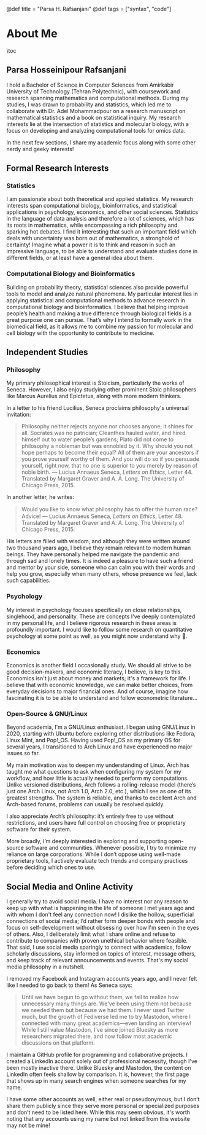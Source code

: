 @def title = "Parsa H. Rafsanjani"
@def tags = ["syntax", "code"]

# About Me

\toc

## Parsa Hosseinipour Rafsanjani

I hold a Bachelor of Science in Computer Sciences from Amirkabir University of Technology (Tehran Polytechnic),
with coursework and research spanning mathematics and computational methods.
During my studies, I was drawn to probability and statistics,
which led me to collaborate with Dr. Adel Mohammadpour on a research manuscript on mathematical statistics and a book on statistical inquiry.
My research interests lie at the intersection of statistics and molecular biology, with a focus on developing and analyzing computational tools for omics data.

In the next few sections, I share my academic focus along with some other nerdy and geeky interests!

## Formal Research Interests

### Statistics

I am passionate about both theoretical and applied statistics.
My research interests span computational biology, bioinformatics, and statistical applications in psychology, economics, and other social sciences.
Statistics in the language of data analysis and therefore a lot of sciences, which has its roots in mathematics, while encompassing a rich philosophy and sparking hot debates.
I find it interesting that such an important field which deals with uncertainty was born out of mathematics, a stronghold of certainty!
Imagine what a power it is to think and reason in such an impressive language, to be able to understand and evaluate studies done in different fields, or at least have a general idea about them.

### Computational Biology and Bioinformatics

Building on probability theory, statistical sciences also provide powerful tools to model and analyze natural phenomena.
My particular interest lies in applying statistical and computational methods to advance research in computational biology and bioinformatics.
I believe that helping improve people’s health and making a true difference through biological fields is a great purpose one can pursue.
That’s why I intend to formally work in the biomedical field, as it allows me to combine my passion for molecular and cell biology with the opportunity to contribute to medicine.

## Independent Studies

### Philosophy

My primary philosophical interest is Stoicism, particularly the works of Seneca.
However, I also enjoy studying other prominent Stoic philosophers like Marcus Aurelius and Epictetus,
along with more modern thinkers.

In a letter to his friend Lucilius, Seneca proclaims philosophy's universal invitation:
> Philosophy neither rejects anyone nor chooses anyone; it shines
> for all. Socrates was no patrician; Cleanthes hauled water, and hired
> himself out to water people’s gardens; Plato did not come to philosophy
> a nobleman but was ennobled by it. Why should you not hope
> perhaps to become their equal? All of them are your ancestors if you
> prove yourself worthy of them. And you will do so if you persuade
> yourself, right now, that no one is superior to you merely by reason
> of noble birth.
― Lucius Annaeus Seneca, *Letters on Ethics*, Letter 44. Translated by Margaret Graver and A. A. Long. The University of Chicago Press, 2015.

In another letter, he writes:
> Would you like to know what philosophy has to oﬀer the human race? Advice!
― Lucius Annaeus Seneca, *Letters on Ethics*, Letter 48. Translated by Margaret Graver and A. A. Long. The University of Chicago Press, 2015.

His letters are filled with wisdom, and although they were written around two thousand years ago, I believe they remain relevant to modern human beings.
They have personally helped me navigate the pandemic and through sad and lonely times.
It is indeed a pleasure to have such a friend and mentor by your side, someone who can calm you with their words and help you grow, especially when many others, whose presence we feel, lack such capabilities.

### Psychology

My interest in psychology focuses specifically on close relationships, singlehood, and personality.
These are concepts I've deeply contemplated in my personal life, and I believe rigorous research in these areas is profoundly important.
I would like to follow some research on quantitative psychology at some point as well, as you might now understand why 🙂.

### Economics

Economics is another field I occasionally study.
We should all strive to be good decision-makers, and economic literacy, I believe, is key to this.
Economics isn't just about money and markets; it's a framework for life.
I believe that with economic knowledge, we can make better choices, from everyday decisions to major financial ones.
And of course, imagine how fascinating it is to be able to understand and follow econometric literature...

### Open-Source & GNU/Linux

Beyond academia, I'm a GNU/Linux enthusiast.
I began using GNU/Linux in 2020,
starting with Ubuntu before exploring other distributions like Fedora, Linux Mint, and Pop!\_OS.
Having used Pop!_OS as my primary OS for several years, I transitioned to Arch Linux and have experienced no major issues so far.

My main motivation was to deepen my understanding of Linux.
Arch has taught me what questions to ask when configuring my system for my workflow,
and how little is actually needed to perform my computations.
Unlike versioned distributions, Arch follows a rolling-release model (there’s just one Arch Linux, not Arch 1.0, Arch 2.0, etc.),
which I see as one of its greatest strengths.
The system is reliable, and thanks to excellent Arch and Arch-based forums, problems can usually be resolved quickly.

I also appreciate Arch’s philosophy:
it’s entirely free to use without restrictions, and users have full control on choosing free or proprietary software for their system.

More broadly, I’m deeply interested in exploring and supporting open-source software and communities.
Whenever possible, I try to minimize my reliance on large corporations.
While I don’t oppose using well-made proprietary tools, I actively evaluate tech trends and company practices before deciding which ones to use.

## Social Media and Online Activity

I generally try to avoid social media.
I have no interest nor any reason to keep up with what is happening in the life of someone I met years ago and with whom I don't feel any connection now!
I dislike the hollow, superficial connections of social media; I’d rather form deeper bonds with people and focus on self-development without obsessing over how I'm seen in the eyes of others.
Also, I deliberately limit what I share online and refuse to contribute to companies with proven unethical behavior where feasible.
That said, I use social media sparingly to connect with academics, follow scholarly discussions, stay informed on topics of interest, message others, and keep track of relevant announcements and events.
That's my social media philosophy in a nutshell.

I removed my Facebook and Instagram accounts years ago, and I never felt like I needed to go back to them!
As Seneca says:
> Until we have begun to go without them, we fail to realize how unnecessary many things are. We've been using them not because we needed them but because we had them.
I never used Twitter much, but the growth of Fediverse led me to try Mastodon, where I connected with many great academics—even landing an interview!
While I still value Mastodon, I've since joined Bluesky as more researchers migrated there, and now follow most academic discussions on that platform.

I maintain a GitHub profile for programming and collaborative projects.
I created a LinkedIn account solely out of professional necessity, though I've been mostly inactive there.
Unlike Bluesky and Mastodon, the content on LinkedIn often feels shallow by comparison.
It is, however, the first page that shows up in many search engines when someone searches for my name.

I have some other accounts as well, either real or pseudonymous, but I don’t share them publicly since they serve more personal or specialized purposes and don’t need to be listed here.
While this may seem obvious, it's worth noting that any accounts using my name but not linked from this website may not be mine!
